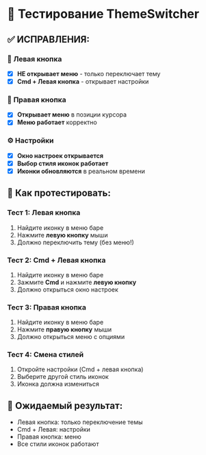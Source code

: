 # 🧪 Тестирование ThemeSwitcher

## ✅ ИСПРАВЛЕНИЯ:

### 🎯 **Левая кнопка**
- [x] **НЕ открывает меню** - только переключает тему
- [x] **Cmd + Левая кнопка** - открывает настройки

### 🎯 **Правая кнопка**
- [x] **Открывает меню** в позиции курсора
- [x] **Меню работает** корректно

### ⚙️ **Настройки**
- [x] **Окно настроек открывается**
- [x] **Выбор стиля иконок работает**
- [x] **Иконки обновляются** в реальном времени

## 🧪 **Как протестировать:**

### **Тест 1: Левая кнопка**
1. Найдите иконку в меню баре
2. Нажмите **левую кнопку** мыши
3. Должно переключить тему (без меню!)

### **Тест 2: Cmd + Левая кнопка**
1. Найдите иконку в меню баре
2. Зажмите **Cmd** и нажмите **левую кнопку**
3. Должно открыться окно настроек

### **Тест 3: Правая кнопка**
1. Найдите иконку в меню баре
2. Нажмите **правую кнопку** мыши
3. Должно открыться меню с опциями

### **Тест 4: Смена стилей**
1. Откройте настройки (Cmd + левая кнопка)
2. Выберите другой стиль иконок
3. Иконка должна измениться

## 🎉 **Ожидаемый результат:**
- Левая кнопка: только переключение темы
- Cmd + Левая: настройки
- Правая кнопка: меню
- Все стили иконок работают
